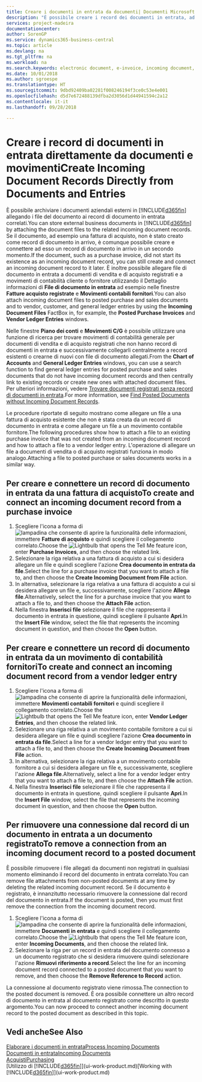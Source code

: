 ```yaml
---
title: Creare i documenti in entrata da documenti| Documenti Microsoft
description: "È possibile creare i record dei documenti in entrata, ad esempio le fatture elettroniche, e gestire le attività OCR, il commercio elettronico e il servizio di scambio documenti."
services: project-madeira
documentationcenter: 
author: SorenGP
ms.service: dynamics365-business-central
ms.topic: article
ms.devlang: na
ms.tgt_pltfrm: na
ms.workload: na
ms.search.keywords: electronic document, e-invoice, incoming document, OCR, ecommerce, document exchange, import invoice
ms.date: 10/01/2018
ms.author: sgroespe
ms.translationtype: HT
ms.sourcegitcommit: 9dbd92409ba02281f008246194f3ce0c53e4e001
ms.openlocfilehash: d5d7e672488139dfba2d3056d1d44941594c2a12
ms.contentlocale: it-it
ms.lasthandoff: 09/28/2018

---
```

# <a name="create-incoming-document-records-directly-from-documents-and-entries"></a><span data-ttu-id="39862-103">Creare i record di documenti in entrata direttamente da documenti e movimenti</span><span class="sxs-lookup"><span data-stu-id="39862-103">Create Incoming Document Records Directly from Documents and Entries</span></span>
<span data-ttu-id="39862-104">È possibile archiviare i documenti aziendali esterni in [!INCLUDE[d365fin](includes/d365fin_md.md)] allegando i file del documento ai record di documento in entrata correlati.</span><span class="sxs-lookup"><span data-stu-id="39862-104">You can store external business documents in [!INCLUDE[d365fin](includes/d365fin_md.md)] by attaching the document files to the related incoming document records.</span></span> <span data-ttu-id="39862-105">Se il documento, ad esempio una fattura di acquisto, non è stato creato come record di documento in arrivo, è comunque possibile creare e connettere ad esso un record di documento in arrivo in un secondo momento.</span><span class="sxs-lookup"><span data-stu-id="39862-105">If the document, such as a purchase invoice, did not start its existence as an incoming document record, you can still create and connect an incoming document record to it later.</span></span> <span data-ttu-id="39862-106">È inoltre possibile allegare file di documento in entrata a documenti di vendita e di acquisto registrati e a movimenti di contabilità cliente o fornitore utilizzando il Dettaglio informazioni di **File di documento in entrata** ad esempio nelle finestre **Fatture acquisto registrate** e **Movimenti contabili fornitori**.</span><span class="sxs-lookup"><span data-stu-id="39862-106">You can also attach incoming document files to posted purchase and sales documents and to vendor, customer, and general ledger entries by using the **Incoming Document Files** FactBox in, for example, the **Posted Purchase Invoices** and **Vendor Ledger Entries** windows.</span></span>

<span data-ttu-id="39862-107">Nelle finestre **Piano dei conti** e **Movimenti C/G** è possibile utilizzare una funzione di ricerca per trovare movimenti di contabilità generale per documenti di vendita e di acquisto registrati che non hanno record di documenti in entrata e successivamente collegarli centralmente a record esistenti o crearne di nuovi con file di documento allegati.</span><span class="sxs-lookup"><span data-stu-id="39862-107">From the **Chart of Accounts** and **General Ledger Entries** windows, you can use a search function to find general ledger entries for posted purchase and sales documents that do not have incoming document records and then centrally link to existing records or create new ones with attached document files.</span></span> <span data-ttu-id="39862-108">Per ulteriori informazioni, vedere [Trovare documenti registrati senza record di documenti in entrata](across-how-find-posted-documents-without-income-document-records.md).</span><span class="sxs-lookup"><span data-stu-id="39862-108">For more information, see [Find Posted Documents without Incoming Document Records](across-how-find-posted-documents-without-income-document-records.md).</span></span>

<span data-ttu-id="39862-109">Le procedure riportate di seguito mostrano come allegare un file a una fattura di acquisto esistente che non è stata creata da un record di documento in entrata e come allegare un file a un movimento contabile fornitore.</span><span class="sxs-lookup"><span data-stu-id="39862-109">The following procedures show how to attach a file to an existing purchase invoice that was not created from an incoming document record and how to attach a file to a vendor ledger entry.</span></span> <span data-ttu-id="39862-110">L'operazione di allegare un file a documenti di vendita o di acquisto registrati funziona in modo analogo.</span><span class="sxs-lookup"><span data-stu-id="39862-110">Attaching a file to posted purchase or sales documents works in a similar way.</span></span>

## <a name="to-create-and-connect-an-incoming-document-record-from-a-purchase-invoice"></a><span data-ttu-id="39862-111">Per creare e connettere un record di documento in entrata da una fattura di acquisto</span><span class="sxs-lookup"><span data-stu-id="39862-111">To create and connect an incoming document record from a purchase invoice</span></span>
1. <span data-ttu-id="39862-112">Scegliere l'icona a forma di ![lampadina che consente di aprire la funzionalità delle informazioni](media/ui-search/search_small.png "Informazioni sull'operazione che si desidera eseguire"), immettere **Fatture di acquisto** e quindi scegliere il collegamento correlato.</span><span class="sxs-lookup"><span data-stu-id="39862-112">Choose the ![Lightbulb that opens the Tell Me feature](media/ui-search/search_small.png "Tell me what you want to do") icon, enter **Purchase Invoices**, and then choose the related link.</span></span>
2. <span data-ttu-id="39862-113">Selezionare la riga relativa a una fattura di acquisto a cui si desidera allegare un file e quindi scegliere l'azione **Crea documento in entrata da file**.</span><span class="sxs-lookup"><span data-stu-id="39862-113">Select the line for a purchase invoice that you want to attach a file to, and then choose the **Create Incoming Document from File** action.</span></span>
3. <span data-ttu-id="39862-114">In alternativa, selezionare la riga relativa a una fattura di acquisto a cui si desidera allegare un file e, successivamente, scegliere l'azione **Allega file**.</span><span class="sxs-lookup"><span data-stu-id="39862-114">Alternatively, select the line for a purchase invoice that you want to attach a file to, and then choose the **Attach File** action.</span></span>
4. <span data-ttu-id="39862-115">Nella finestra **Inserisci file** selezionare il file che rappresenta il documento in entrata in questione, quindi scegliere il pulsante **Apri**.</span><span class="sxs-lookup"><span data-stu-id="39862-115">In the **Insert File** window, select the file that represents the incoming document in question, and then choose the **Open** button.</span></span>

## <a name="to-create-and-connect-an-incoming-document-record-from-a-vendor-ledger-entry"></a><span data-ttu-id="39862-116">Per creare e connettere un record di documento in entrata da un movimento di contabilità fornitori</span><span class="sxs-lookup"><span data-stu-id="39862-116">To create and connect an incoming document record from a vendor ledger entry</span></span>
1. <span data-ttu-id="39862-117">Scegliere l'icona a forma di ![lampadina che consente di aprire la funzionalità delle informazioni](media/ui-search/search_small.png "Informazioni sull'operazione che si desidera eseguire"), immettere **Movimenti contabili fornitori** e quindi scegliere il collegamento correlato.</span><span class="sxs-lookup"><span data-stu-id="39862-117">Choose the ![Lightbulb that opens the Tell Me feature](media/ui-search/search_small.png "Tell me what you want to do") icon, enter **Vendor Ledger Entries**, and then choose the related link.</span></span>
2. <span data-ttu-id="39862-118">Selezionare una riga relativa a un movimento contabile fornitore a cui si desidera allegare un file e quindi scegliere l'azione **Crea documento in entrata da file**.</span><span class="sxs-lookup"><span data-stu-id="39862-118">Select a line for a vendor ledger entry that you want to attach a file to, and then choose the **Create Incoming Document from File** action.</span></span>
3. <span data-ttu-id="39862-119">In alternativa, selezionare la riga relativa a un movimento contabile fornitore a cui si desidera allegare un file e, successivamente, scegliere l'azione **Allega file**.</span><span class="sxs-lookup"><span data-stu-id="39862-119">Alternatively, select a line for a vendor ledger entry that you want to attach a file to, and then choose the **Attach File** action.</span></span>
4. <span data-ttu-id="39862-120">Nella finestra **Inserisci file** selezionare il file che rappresenta il documento in entrata in questione, quindi scegliere il pulsante **Apri**.</span><span class="sxs-lookup"><span data-stu-id="39862-120">In the **Insert File** window, select the file that represents the incoming document in question, and then choose the **Open** button.</span></span>

## <a name="to-remove-a-connection-from-an-incoming-document-record-to-a-posted-document"></a><span data-ttu-id="39862-121">Per rimuovere una connessione dal record di un documento in entrata a un documento registrato</span><span class="sxs-lookup"><span data-stu-id="39862-121">To remove a connection from an incoming document record to a posted document</span></span>
<span data-ttu-id="39862-122">È possibile rimuovere i file allegati da documenti non registrati in qualsiasi momento eliminando il record del documento in entrata correlato.</span><span class="sxs-lookup"><span data-stu-id="39862-122">You can remove file attachments from non-posted documents at any time by deleting the related incoming document record.</span></span> <span data-ttu-id="39862-123">Se il documento è registrato, è innanzitutto necessario rimuovere la connessione dal record del documento in entrata.</span><span class="sxs-lookup"><span data-stu-id="39862-123">If the document is posted, then you must first remove the connection from the incoming document record.</span></span>

1. <span data-ttu-id="39862-124">Scegliere l'icona a forma di ![lampadina che consente di aprire la funzionalità delle informazioni](media/ui-search/search_small.png "Informazioni sull'operazione che si desidera eseguire"), immettere **Documenti in entrata** e quindi scegliere il collegamento correlato.</span><span class="sxs-lookup"><span data-stu-id="39862-124">Choose the ![Lightbulb that opens the Tell Me feature](media/ui-search/search_small.png "Tell me what you want to do") icon, enter **Incoming Documents**, and then choose the related link.</span></span>
2. <span data-ttu-id="39862-125">Selezionare la riga per un record in entrata del documento connesso a un documento registrato che si desidera rimuovere quindi selezionare l'azione **Rimuovi riferimento a record**.</span><span class="sxs-lookup"><span data-stu-id="39862-125">Select the line for an incoming document record connected to a posted document that you want to remove, and then choose the **Remove Reference to Record** action.</span></span>

<span data-ttu-id="39862-126">La connessione al documento registrato viene rimossa.</span><span class="sxs-lookup"><span data-stu-id="39862-126">The connection to the posted document is removed.</span></span> <span data-ttu-id="39862-127">È ora possibile connettere un altro record di documento in entrata al documento registrato come descritto in questo argomento.</span><span class="sxs-lookup"><span data-stu-id="39862-127">You can now proceed to connect another incoming document record to the posted document as described in this topic.</span></span>

## <a name="see-also"></a><span data-ttu-id="39862-128">Vedi anche</span><span class="sxs-lookup"><span data-stu-id="39862-128">See Also</span></span>
[<span data-ttu-id="39862-129">Elaborare i documenti in entrata</span><span class="sxs-lookup"><span data-stu-id="39862-129">Process Incoming Documents</span></span>](across-process-income-documents.md)  
[<span data-ttu-id="39862-130">Documenti in entrata</span><span class="sxs-lookup"><span data-stu-id="39862-130">Incoming Documents</span></span>](across-income-documents.md)  
[<span data-ttu-id="39862-131">Acquisti</span><span class="sxs-lookup"><span data-stu-id="39862-131">Purchasing</span></span>](purchasing-manage-purchasing.md)  
<span data-ttu-id="39862-132">[Utilizzo di [!INCLUDE[d365fin](includes/d365fin_md.md)]](ui-work-product.md)</span><span class="sxs-lookup"><span data-stu-id="39862-132">[Working with [!INCLUDE[d365fin](includes/d365fin_md.md)]](ui-work-product.md)</span></span>

